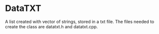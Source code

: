 # DataTXT
A list created with vector of strings, stored in a txt file.
The files needed to create the class are datatxt.h and datatxt.cpp.
